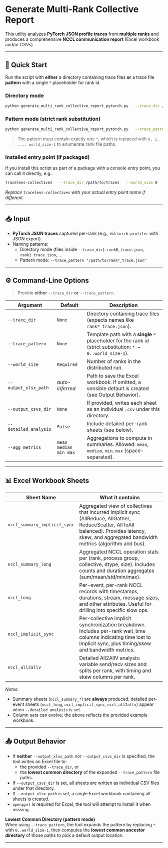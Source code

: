 # Generate Multi-Rank Collective Report

This utility analyzes **PyTorch JSON profile traces** from **multiple ranks** and produces a comprehensive **NCCL communication report** (Excel workbook and/or CSVs). 

---

## 🚀 Quick Start

Run the script with **either** a directory containing trace files **or** a trace file **pattern** with a single `*` placeholder for rank id.

### Directory mode
```bash
python generate_multi_rank_collective_report_pytorch.py   --trace_dir /path/to/traces   --world_size 8
```

### Pattern mode (strict rank substitution)
```bash
python generate_multi_rank_collective_report_pytorch.py   --trace_pattern "/logs/job123/rank*/trace.json"   --world_size 8
```

> The pattern must contain exactly one `*`, which is replaced with `0, 1, ..., world_size-1` to enumerate rank file paths.

### Installed entry point (if packaged)
If you install this script as part of a package with a console entry point, you can call it directly, e.g.:
```bash
tracelens-collectives   --trace_dir /path/to/traces   --world_size 8
```
_Replace `tracelens-collectives` with your actual entry point name if different._

---

## 📥 Input

- **PyTorch JSON traces** captured per-rank (e.g., via `torch.profiler` with JSON export).
- Naming patterns:
  - Directory mode (files inside `--trace_dir`): `rank0_trace.json`, `rank1_trace.json`, ...
  - Pattern mode: `--trace_pattern "/path/to/rank*_trace.json"`

---

## ⚙️ Command-Line Options

> Provide **either** `--trace_dir` **or** `--trace_pattern`.

| Argument | Default | Description |
|---|---|---|
| `--trace_dir` | `None` | Directory containing trace files (expects names like `rank*_trace.json`). |
| `--trace_pattern` | `None` | Template path with a **single** `*` placeholder for the rank id (strict substitution: `* → 0..world_size-1`). |
| `--world_size` | `Required` | Number of ranks in the distributed run.  |
| `--output_xlsx_path` | _auto-inferred_ | Path to save the Excel workbook. If omitted, a sensible default is created (see Output Behavior). |
| `--output_csvs_dir` | `None` | If provided, writes each sheet as an individual `.csv` under this directory. |
| `--detailed_analysis` | `False` | Include detailed per-rank sheets (see below). |
| `--agg_metrics` | `mean median min max` | Aggregations to compute in summaries. Allowed: `mean`, `median`, `min`, `max` (space-separated). |


---

## 📊 Excel Workbook Sheets

| Sheet Name | What it contains |
|---|---|
| `nccl_summary_implicit_sync` | Aggregated view of collectives that incurred implicit sync (AllReduce, AllGather, ReduceScatter, AllToAll balanced). Provides latency, skew, and aggregated bandwidth metrics (algorithm and bus). |
| `nccl_summary_long` | Aggregated NCCL operation stats per (rank, process group, collective, dtype, size). Includes counts and duration aggregates (sum/mean/std/min/max). |
| `nccl_long` | Per-event, per-rank NCCL records with timestamps, durations, stream, message sizes, and other attributes. Useful for drilling into specific slow ops. |
| `nccl_implicit_sync` | Per-collective implicit synchronization breakdown. Includes per-rank wait_time columns indicating time lost to implicit sync, plus timing/skew and bandwidth metrics. |
| `nccl_all2allv` | Detailed All2AllV analysis: variable send/recv sizes and splits per rank, with timing and skew columns per rank. |

_Notes:_
- Summary sheets (`nccl_summary_*`) are **always** produced; detailed per-event sheets (`nccl_long`, `nccl_implicit_sync`, `nccl_all2allv`) appear when `--detailed_analysis` is set.
- Column sets can evolve; the above reflects the provided example workbook.
---

## 📤 Output Behavior

- If **neither** `--output_xlsx_path` nor `--output_csvs_dir` is specified, the tool writes an Excel file to:
  - the provided `--trace_dir`, or
  - the **lowest common directory** of the expanded `--trace_pattern` file paths.
- If `--output_csvs_dir` is set, all sheets are written as individual CSV files under that directory.
- If `--output_xlsx_path` is set, a single Excel workbook containing all sheets is created.
- `openpyxl` is required for Excel; the tool will attempt to install it when missing.

**Lowest Common Directory (pattern mode)**  
When using `--trace_pattern`, the tool expands the pattern by replacing `*` with `0..world_size-1`, then computes the **lowest common ancestor directory** of those paths to pick a default output location.

---

